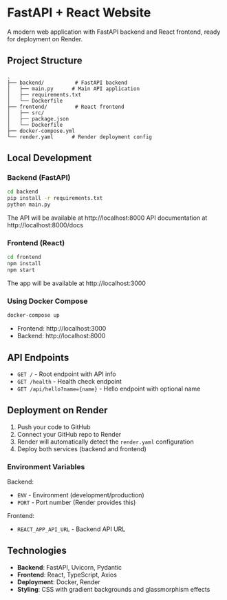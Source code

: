# FastAPI + React Website

A modern web application with FastAPI backend and React frontend, ready for deployment on Render.

## Project Structure

```
.
├── backend/          # FastAPI backend
│   ├── main.py      # Main API application
│   ├── requirements.txt
│   └── Dockerfile
├── frontend/         # React frontend  
│   ├── src/
│   ├── package.json
│   └── Dockerfile
├── docker-compose.yml
└── render.yaml      # Render deployment config
```

## Local Development

### Backend (FastAPI)

```bash
cd backend
pip install -r requirements.txt
python main.py
```

The API will be available at http://localhost:8000
API documentation at http://localhost:8000/docs

### Frontend (React)

```bash
cd frontend
npm install
npm start
```

The app will be available at http://localhost:3000

### Using Docker Compose

```bash
docker-compose up
```

- Frontend: http://localhost:3000
- Backend: http://localhost:8000

## API Endpoints

- `GET /` - Root endpoint with API info
- `GET /health` - Health check endpoint
- `GET /api/hello?name={name}` - Hello endpoint with optional name

## Deployment on Render

1. Push your code to GitHub
2. Connect your GitHub repo to Render
3. Render will automatically detect the `render.yaml` configuration
4. Deploy both services (backend and frontend)

### Environment Variables

Backend:
- `ENV` - Environment (development/production)
- `PORT` - Port number (Render provides this)

Frontend:
- `REACT_APP_API_URL` - Backend API URL

## Technologies

- **Backend**: FastAPI, Uvicorn, Pydantic
- **Frontend**: React, TypeScript, Axios
- **Deployment**: Docker, Render
- **Styling**: CSS with gradient backgrounds and glassmorphism effects